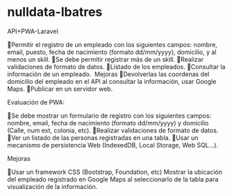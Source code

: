 # nulldata-lbatres
API+PWA-Laravel


Permitir el registro de un empleado con los siguientes campos: nombre, email, puesto, fecha de nacimiento (formato dd/mm/yyyy), domicilio, y al menos un skill. 
Se debe permitir registrar más de un skill.
Realizar validaciones de formato de datos. 
Listado de los empleados. 
Consultar la información de un empleado.
 Mejoras
Devolverlas las coordenas del domicilio del empleado en el API al consultar la información, usar Google Maps.
Publicar en un servidor web.

Evaluación de PWA:

Se debe mostrar un formulario de registro con los siguientes campos: nombre, email, fecha de nacimiento (formato dd/mm/yyyy) y domicilio (Calle, num ext, colonia, etc).
Realizar validaciones de formato de datos.
Ver un listado de las personas registradas en una tabla. 
Usar un mecanismo de persistencia Web (IndexedDB, Local Storage, Web SQL…).

Mejoras

Usar un framework CSS (Bootstrap, Foundation, etc)
Mostrar la ubicación del empleado registrado en Google Maps al seleccionarlo de la tabla para visualización de la información.
